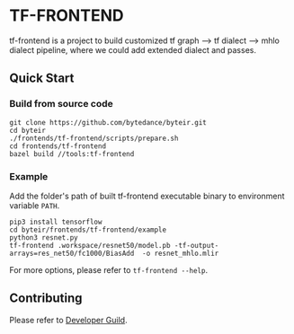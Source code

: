 # TF-FRONTEND

tf-frontend is a project to build customized tf graph --> tf dialect --> mhlo dialect pipeline, where we could add extended dialect and passes.

## Quick Start

### Build from source code
```
git clone https://github.com/bytedance/byteir.git
cd byteir
./frontends/tf-frontend/scripts/prepare.sh
cd frontends/tf-frontend
bazel build //tools:tf-frontend
```

### Example
Add the folder's path of built tf-frontend executable binary to environment variable `PATH`.
```
pip3 install tensorflow
cd byteir/frontends/tf-frontend/example
python3 resnet.py
tf-frontend .workspace/resnet50/model.pb -tf-output-arrays=res_net50/fc1000/BiasAdd  -o resnet_mhlo.mlir
```
For more options, please refer to `tf-frontend --help`.

## Contributing

Please refer to [Developer Guild](./docs/developer_guild.md).
